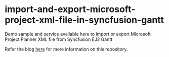 # import-and-export-microsoft-project-xml-file-in-syncfusion-gantt
Demo sample and service available here to import or export Microsoft Project Planner XML file from Syncfusion EJ2 Gantt

Refer the blog [here](https://www.syncfusion.com/blogs/post/microsoft-project-files-in-javascript-gantt-chart.aspx) for more information on this repository.
